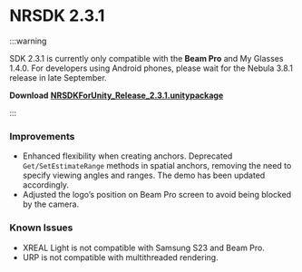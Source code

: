 # NRSDK 2.3.1

:::warning

SDK 2.3.1 is currently only compatible with the **Beam Pro** and My Glasses 1.4.0. For developers using Android phones, please wait for the Nebula 3.8.1 release in late September.

**Download** [**NRSDKForUnity_Release_2.3.1.unitypackage**](https://public-resource.xreal.com/download/NRSDKForUnity_2.3.1_Release_20240926/NRSDKForUnityAndroid_2.3.1.unitypackage)

:::


### Improvements
  - Enhanced flexibility when creating anchors. Deprecated `Get/SetEstimateRange` methods in spatial anchors, removing the need to specify viewing angles and ranges. The demo has been updated accordingly.
  - Adjusted the logo’s position on Beam Pro screen to avoid being blocked by the camera.

### Known Issues

* XREAL Light is not compatible with Samsung S23 and Beam Pro.
* URP is not compatible with multithreaded rendering.






